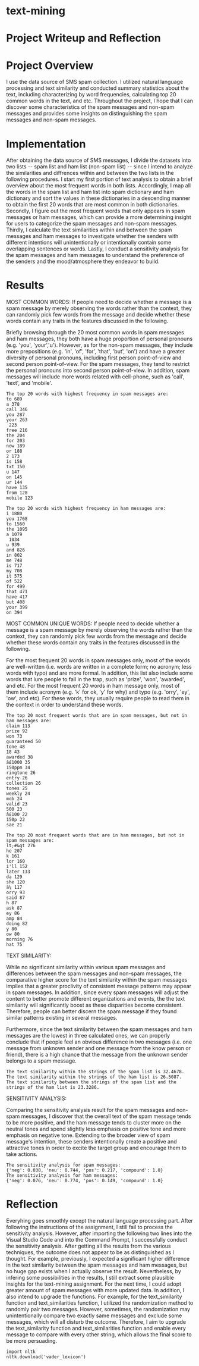 # text-mining

# Project Writeup and Reflection

# Project Overview
I use the data source of SMS spam collection. I utilized natural language processing and text similarity and conducted summary statistics about the text, including characterizing by word frequencies, calculating top 20 common words in the text, and etc. Throughout the project, I hope that I can discover some characteristics of the spam messages and non-spam messages and provides some insights on distinguishing the spam messages and non-spam messages.

# Implementation
After obtaining the data source of SMS messages, I divide the datasets into two lists -- spam list and ham list (non-spam list) -- since I intend to analyze the similarities and diffrences within and between the two lists in the following procedures. I start my first portion of text analysis to obtain a brief overview about the most frequent words in both lists. Accordingly, I map all the words in the spam list and ham list into spam dictionary and ham dictionary and sort the values in these dictionaries in a descending manner to obtain the first 20 words that are most common in both dictionaries. Secondly, I figure out the most frequent words that only appears in spam messages or ham messages, which can provide a more determining insight for users to categorize the spam messages and non-spam messages. Thirdly, I calculate the text similarities within and between the spam messages and ham messages to investigate whether the senders with different intentions will unintentionally or intentionally contain some overlapping sentences or words. Lastly, I conduct a sensitivity analysis for the spam messages and ham messages to understand the preference of the senders and the mood/atmosphere they endeavor to build. 

# Results
MOST COMMON WORDS: If people need to decide whether a message is a spam message by merely observing the words rather than the context, they can randomly pick few words from the message and decide whether these words contain any traits in the features discussed in the following.

Briefly browsing through the 20 most common words in spam messages and ham messages, they both have a huge proportion of personal pronouns (e.g. 'you', 'your','u'). However, as for the non-spam messages, they include more prepositions (e.g. 'in', 'of', 'for', 'that', 'but', 'on') and have a greater diversity of personal pronouns, including first person point-of-view and second person point-of-view. For the spam messages, they tend to restrict the personal pronouns into second person point-of-view. In addition, spam messages will include more words related with cell-phone, such as 'call', 'text', and 'mobile'.
```
The top 20 words with highest frequency in spam messages are:
to 689
a 378
call 346
you 287
your 263
 223
free 216
the 204
for 203
now 189
or 188
2 173
is 158
txt 150
u 147
on 145
ur 144
have 135
from 128
mobile 123
```
```
The top 20 words with highest frequency in ham messages are:
i 1880
you 1768
to 1560
the 1095
a 1079
 1034
u 939
and 826
in 802
me 748
is 717
my 708
it 575
of 522
for 499
that 471
have 417
but 408
your 399
on 394
```

MOST COMMON UNIQUE WORDS: If people need to decide whether a message is a spam message by merely observing the words rather than the context, they can randomly pick few words from the message and decide whether these words contain any traits in the features discussed in the following.

For the most frequent 20 words in spam messages only, most of the words are well-written (i.e. words are written in a complete form; no acronym; less words with typo) and are more formal. In addition, this list also include some words that lure people to fall in the trap, such as 'prize', 'won', 'awarded', and etc. For the most frequent 20 words in ham message only, most of them include acronym (e.g. 'k' for ok, 'y' for why) and typo (e.g. 'orry', 'ey', 'ow', and etc). For these words, they usually require people to read them in the context in order to understand these words. 
```
The top 20 most frequent words that are in spam messages, but not in ham messages are:
claim 113
prize 92
won 73
guaranteed 50
tone 48
18 43
awarded 38
â£1000 35
150ppm 34
ringtone 26
entry 26
collection 26
tones 25
weekly 24
mob 24
valid 23
500 23
â£100 22
150p 22
sae 21
```
```
The top 20 most frequent words that are in ham messages, but not in spam messages are:
lt;#&gt 276
he 207
k 161
lor 160
i'll 152
later 133
da 129
she 120
ã¼ 117
orry 93
said 87
h 87
ask 87
ey 86
amp 84
doing 82
y 80
ow 80
morning 76
hat 75
```

TEXT SIMILARITY:

While no significant similarity within various spam messages and differences between the spam messages and non-spam messages, the comparative higher score for the text similarity within the spam messages implies that a greater proclivity of consistent message patterns may appear in spam messages. In addition, since every spam messages will adjust the content to better promote different organizations and events, the the text similarity will significantly boost as these disparities become consistent. Therefore, people can better discern the spam message if they found similar patterns existing in several messages. 

Furthermore, since the text similarity between the spam messages and ham messages are the lowest in three calculated ones, we can properly conclude that if people feel an obvious difference in two messages (i.e. one message from unknown sender and one message from the know person or friend), there is a high chance that the message from the unknown sender belongs to a spam message. 
```
The text similarity within the strings of the spam list is 32.4678.
The text similarity within the strings of the ham list is 26.5087.
The text similarity between the strings of the spam list and the strings of the ham list is 23.3286.
```

SENSITIVITY ANALYSIS:

Comparing the sensitivity analysis result for the spam messages and non-spam messages, I discover that the overall text of the spam message tends to be more positive, and the ham message tends to cluster more on the neutral tones and spend slightly less emphasis on positive tone and more emphasis on negative tone. Extending to the broader view of spam message's intention, these senders intentionally create a positive and attractive tones in order to excite the target group and encourage them to take actions.
```
The sensitivity analysis for spam messages:
{'neg': 0.038, 'neu': 0.744, 'pos': 0.217, 'compound': 1.0}
The sensitivity analysis for ham messages:
{'neg': 0.076, 'neu': 0.774, 'pos': 0.149, 'compound': 1.0}
```

# Reflection
Everyhing goes smoothly except the natural language processing part. After following the instructions of the assignment, I still fail to process the sensitivity analysis. However, after importing the following two lines into the Visual Studio Code and into the Command Prompt, I successfully conduct the sensitivity analysis. After getting all the results from the various techniques, the outcome does not appear to be as distinguished as I thought. For example, previously, I expected a significant higher difference in the text similarity between the spam messages and ham messages, but no huge gap exists when I actually observe the result. Nevertheless, by infering some possibilities in the results, I still extract some plausible insights for the text-mining assignment. For the next time, I could adopt greater amount of spam messages with more updated data. In addition, I also intend to upgrade the functions. For example, for the text_similarity function and text_similarities function, I utilized the randomization method to randomly pair two messages. However, sometimes, the randomization may unintentionally compare two exactly same messages and exclude some messages, which will all disturb the outcome. Therefore, I aim to upgrade the text_similarity function and text_similarities function and enable every message to compare with every other string, which allows the final score to be more persuading. 
```
import nltk
nltk.download('vader_lexicon')
```